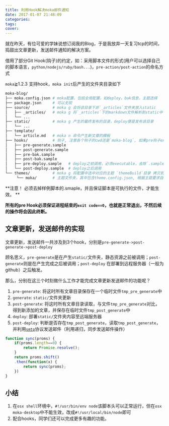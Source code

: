 ```yaml
---
title: 利用Hook解决moka邮件通知
date: 2017-01-07 21:48:09
categories:
tags:
cover: 
---
```


就在昨天，有位可爱的学妹说想订阅我的Blog，于是我放弃一天复习tcp的时间，捣鼓出文章更新，发送邮件通知的解决方案。

借用了部分Git Hook(钩子)的约定，如：采用脚本文件的形式(用户可以选择自己的脚本语言，`python/nodejs/ruby/bash...`)，`pre-action/post-action`的命名方式

`moka`≧1.2.3 支持hook，`moka init`后产生的文件夹目录如下
```sh
moka-blog/
├── moka.config.json # moka配置，包括全局配置，如deploy，bak信息，主题选择
├── package.json     # 可以无视
├── source/          # moka g 会将该目录下非`_articles`文件夹放入static
│   ├── _articles/   # moka g 将`_articles`下的markdown文件解析到static中
│   └── ...
├── static/          # moka g 产生的最终发布的目录，deploy便是发布该目录
│   └── ...   
├── template/
│   └── article.md   # moka n 命令产生新文章的模板
├── hooks/           # 钩子, 注意各个钩子的cwd还是`moka-blog`, 如果pre钩子exit code!=0，将会终止process
│   ├── pre-generate.sample
│   ├── post-generate.sample
│   ├── pre-bak.sample
│   ├── post-bak.sample
│   ├── pre-deploy.sample   # deploy之前调用，必须executable，去除`.sample`后缀
│   └── post-deploy.sample  # deploy之后调用
└── themes/          # moka g 将配置中选中对应的主题 `themeBuild`目录 拷贝到static
     └── moka/       # 主题文件夹，其中包含theme.config.json, 根据主题要求自行配置

``` 

**注意！ 必须去掉样例脚本的.smaple，并且保证脚本是可执行的文件，才能生效。 **

**所有的pre Hook必须保证进程结束的`exit code==0`，也就是正常退出，不然后续的操作将会因此终断。**

## 文章更新，发送邮件的实现

文章更新，发送邮件一共涉及到3个hook，分别是`pre-generate->post-generate->post-deploy`

顾名思义，`pre-generate`是在产生`static/`文件夹，静态资源之前被调用；`post-generate`则是在产生完成之后被调用；`post-deploy` 在部署到远程服务器（一般为github）之后触发。

那么，分别在这三个时刻做什么工作才能完成文章更新发送邮件的功能呢？

1. `pre-generate`: 将这时所有文章目录保存在一个临时文件`tmp_pre_generate`中
2. `generate`: `static/`文件夹更新
3. `post-generate`: 将这时所有文章目录读取，与文件`tmp_pre_generate`对比，得到新添加的文章，并保存在临时文件`tmp_post_generate`中
4. `deploy`: 部署`static/`文件夹内容至远端服务器
5. `post-deploy`: 判断是否存在`tmp_post_generate`，读取`tmp_post_generate`，并利用[`smtp`](https://github.com/moyuyc/ftp-smtp/)协议发送邮件（利用递归，同步发送邮件操作）
```javascript
function sync(proms) {
    if(proms.length==0) {
        return Promise.resolve();
    }
    return proms.shift()
    .then(function(x) {
        return sync(proms);
    })
}
```

## 小结

1. 在`osx shell`环境中，`#!/usr/bin/env node`该脚本头可以正常运行，但在`osx moka-desktop`中不能生效，改成`#!/usr/local/bin/node`即可
2. 配合hooks，同学们还可以完成更多有趣的功能。



